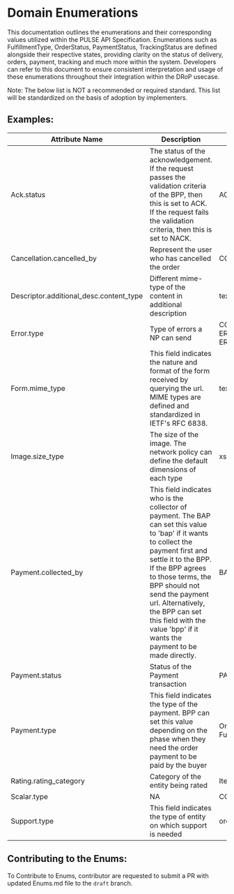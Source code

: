 
# Domain Enumerations

This documentation outlines the enumerations and their corresponding values utilized within the PULSE API Specification. Enumerations such as FulfillmentType, OrderStatus, PaymentStatus, TrackingStatus are defined alongside their respective states, providing clarity on the status of delivery, orders, payment, tracking and much more within the system. Developers can refer to this document to ensure consistent interpretation and usage of these enumerations throughout their integration within the DRoP usecase.

Note: The below list is NOT a recommended or required standard. This list will be standardized on the basis of adoption by implementers. 

## Examples:
| Attribute Name | Description | Enumerations                                                                                            |
|-----------------------------------------|---------------------------------------|--------------------------------------------------------------------------------------------------------|
| Ack.status   | The status of the acknowledgement. If the request passes the validation criteria of the BPP, then this is set to ACK. If the request fails the validation criteria, then this is set to NACK.| ACK,NACK |
| Cancellation.cancelled_by                             | Represent the user who has cancelled the order| COMPLAINANT,ODR-PROVIDER|
| Descriptor.additional_desc.content_type| Different mime-type of the content in additional description | text/plain,text/html,application/json|
| Error.type                       | Type of errors a NP can send                | CONTEXT-ERROR,CORE-ERROR,DOMAIN-ERROR,POLICY-ERROR,JSON_SCHEMA-ERROR|
| Form.mime_type | This field indicates the nature and format of the form received by querying the url. MIME types are defined and standardized in IETF's RFC 6838.| text/html, application/xml|
| Image.size_type|The size of the image. The network policy can define the default dimensions of each type| xs,sm,md,lg,xl,custom|
| Payment.collected_by|This field indicates who is the collector of payment. The BAP can set this value to 'bap' if it wants to collect the payment first and settle it to the BPP. If the BPP agrees to those terms, the BPP should not send the payment url. Alternatively, the BPP can set this field with the value 'bpp' if it wants the payment to be made directly.|BAP,BPP|
| Payment.status| Status of the Payment transaction| PAID,NOT-PAID,PARTIALLY-PAID|
| Payment.type| This field indicates the type of the payment. BPP can set this value depending on the phase when they need the order payment to be paid by the buyer| On-Order,Pre-Fulfillment,On-Fulfillment,Post-Fulfillment|
| Rating.rating_category| Category of the entity being rated| Item,Order,Provider,Fulfillment,Agent,Support|
| Scalar.type| NA |CONSTANT,VARIABLE|
| Support.type| This field indicates the type of entity on which support is needed| order,billing,fulfillment|

## Contributing to the Enums:
To Contribute to Enums, contributor are requested to submit a PR with updated Enums.md file to the `draft` branch.